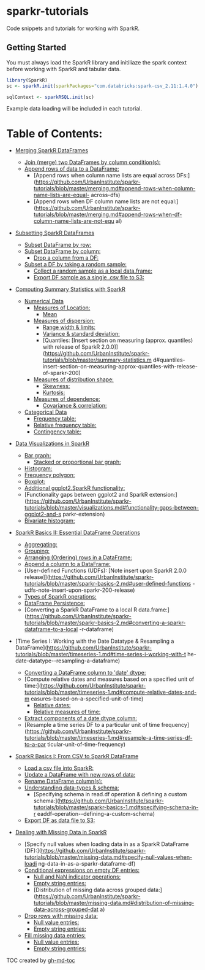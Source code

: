 # sparkr-tutorials
Code snippets and tutorials for working with SparkR.


## Getting Started


You must always load the SparkR library and initiliaze the spark context before working with SparkR and tabular data.

```r
library(SparkR)
sc <- sparkR.init(sparkPackages="com.databricks:spark-csv_2.11:1.4.0")

sqlContext <- sparkRSQL.init(sc)
```

Example data loading will be included in each tutorial.

# Table of Contents:

  * [Merging SparkR DataFrames](https://github.com/UrbanInstitute/sparkr-tutorials/blob/master/merging.md#merging-sparkr-dataframes)
      * [Join (merge) two DataFrames by column condition(s):](https://github.com/UrbanInstitute/sparkr-tutorials/blob/master/merging.md#join-merge-two-dataframes-by-column-conditions)
      * [Append rows of data to a DataFrame:](https://github.com/UrbanInstitute/sparkr-tutorials/blob/master/merging.md#append-rows-of-data-to-a-dataframe)
        * [Append rows when column name lists are equal across DFs:](https://github.com/UrbanInstitute/sparkr-tutorials/blob/master/merging.md#append-rows-when-column-name-lists-are-equal-               across-dfs)
        * [Append rows when DF column name lists are not equal:](https://github.com/UrbanInstitute/sparkr-tutorials/blob/master/merging.md#append-rows-when-df-column-name-lists-are-not-equ               al)

  * [Subsetting SparkR DataFrames](https://github.com/UrbanInstitute/sparkr-tutorials/blob/master/subsetting.md#subsetting-sparkr-dataframes)
      * [Subset DataFrame by row:](https://github.com/UrbanInstitute/sparkr-tutorials/blob/master/subsetting.md#subset-dataframe-by-row)
      * [Subset DataFrame by column:](https://github.com/UrbanInstitute/sparkr-tutorials/blob/master/subsetting.md#subset-dataframe-by-column)
        * [Drop a column from a DF:](https://github.com/UrbanInstitute/sparkr-tutorials/blob/master/subsetting.md#drop-a-column-from-a-df)
      * [Subset a DF by taking a random sample:](https://github.com/UrbanInstitute/sparkr-tutorials/blob/master/subsetting.md#subset-a-df-by-taking-a-random-sample)
        * [Collect a random sample as a local data\.frame:](https://github.com/UrbanInstitute/sparkr-tutorials/blob/master/subsetting.md#collect-a-random-sample-as-a-local-dataframe)
        * [Export DF sample as a single \.csv file to S3:](https://github.com/UrbanInstitute/sparkr-tutorials/blob/master/subsetting.md#export-df-sample-as-a-single-csv-file-to-s3)

  * [Computing Summary Statistics with SparkR](https://github.com/UrbanInstitute/sparkr-tutorials/blob/master/summary-statistics.md#computing-summary-statistics-with-sparkr)
    * [Numerical Data](https://github.com/UrbanInstitute/sparkr-tutorials/blob/master/summary-statistics.md#numerical-data)
      * [Measures of Location:](https://github.com/UrbanInstitute/sparkr-tutorials/blob/master/summary-statistics.md#measures-of-location)
        * [Mean](https://github.com/UrbanInstitute/sparkr-tutorials/blob/master/summary-statistics.md#mean)
      * [Measures of dispersion:](https://github.com/UrbanInstitute/sparkr-tutorials/blob/master/summary-statistics.md#measures-of-dispersion)
        * [Range width &amp; limits:](https://github.com/UrbanInstitute/sparkr-tutorials/blob/master/summary-statistics.md#range-width--limits)
        * [Variance &amp; standard deviation:](https://github.com/UrbanInstitute/sparkr-tutorials/blob/master/summary-statistics.md#variance--standard-deviation)
        * [Quantiles: [Insert section on measuring (approx\. quantiles) with release of SparkR 2\.0\.0]](https://github.com/UrbanInstitute/sparkr-tutorials/blob/master/summary-statistics.m               d#quantiles-insert-section-on-measuring-approx-quantiles-with-release-of-sparkr-200)
      * [Measures of distribution shape:](https://github.com/UrbanInstitute/sparkr-tutorials/blob/master/summary-statistics.md#measures-of-distribution-shape)
        * [Skewness:](https://github.com/UrbanInstitute/sparkr-tutorials/blob/master/summary-statistics.md#skewness)
        * [Kurtosis:](https://github.com/UrbanInstitute/sparkr-tutorials/blob/master/summary-statistics.md#kurtosis)
      * [Measures of dependence:](https://github.com/UrbanInstitute/sparkr-tutorials/blob/master/summary-statistics.md#measures-of-dependence)
        * [Covariance &amp; correlation:](https://github.com/UrbanInstitute/sparkr-tutorials/blob/master/summary-statistics.md#covariance--correlation)
    * [Categorical Data](https://github.com/UrbanInstitute/sparkr-tutorials/blob/master/summary-statistics.md#categorical-data)
        * [Frequency table:](https://github.com/UrbanInstitute/sparkr-tutorials/blob/master/summary-statistics.md#frequency-table)
        * [Relative frequency table:](https://github.com/UrbanInstitute/sparkr-tutorials/blob/master/summary-statistics.md#relative-frequency-table)
        * [Contingency table:](https://github.com/UrbanInstitute/sparkr-tutorials/blob/master/summary-statistics.md#contingency-table)

  * [Data Visualizations in SparkR](https://github.com/UrbanInstitute/sparkr-tutorials/blob/master/visualizations.md#data-visualizations-in-sparkr)
      * [Bar graph:](https://github.com/UrbanInstitute/sparkr-tutorials/blob/master/visualizations.md#bar-graph)
        * [Stacked or proportional bar graph:](https://github.com/UrbanInstitute/sparkr-tutorials/blob/master/visualizations.md#stacked-or-proportional-bar-graph)
      * [Histogram:](https://github.com/UrbanInstitute/sparkr-tutorials/blob/master/visualizations.md#histogram)
      * [Frequency polygon:](https://github.com/UrbanInstitute/sparkr-tutorials/blob/master/visualizations.md#frequency-polygon)
      * [Boxplot:](https://github.com/UrbanInstitute/sparkr-tutorials/blob/master/visualizations.md#boxplot)
      * [Additional ggplot2\.SparkR functionality:](https://github.com/UrbanInstitute/sparkr-tutorials/blob/master/visualizations.md#additional-ggplot2sparkr-functionality)
      * [Functionality gaps between ggplot2 and SparkR extension:](https://github.com/UrbanInstitute/sparkr-tutorials/blob/master/visualizations.md#functionality-gaps-between-ggplot2-and-s               parkr-extension)
      * [Bivariate histogram:](https://github.com/UrbanInstitute/sparkr-tutorials/blob/master/visualizations.md#bivariate-histogram)

  * [SparkR Basics II: Essential DataFrame Operations](https://github.com/UrbanInstitute/sparkr-tutorials/blob/master/sparkr-basics-2.md#sparkr-basics-ii-essential-dataframe-operations)
      * [Aggregating:](https://github.com/UrbanInstitute/sparkr-tutorials/blob/master/sparkr-basics-2.md#aggregating)
      * [Grouping:](https://github.com/UrbanInstitute/sparkr-tutorials/blob/master/sparkr-basics-2.md#grouping)
      * [Arranging (Ordering) rows in a DataFrame:](https://github.com/UrbanInstitute/sparkr-tutorials/blob/master/sparkr-basics-2.md#arranging-ordering-rows-in-a-dataframe)
      * [Append a column to a DataFrame:](https://github.com/UrbanInstitute/sparkr-tutorials/blob/master/sparkr-basics-2.md#append-a-column-to-a-dataframe)
      * [User\-defined Functions (UDFs): [Note insert upon SparkR 2\.0\.0 release]](https://github.com/UrbanInstitute/sparkr-tutorials/blob/master/sparkr-basics-2.md#user-defined-functions               -udfs-note-insert-upon-sparkr-200-release)
      * [Types of SparkR operations:](https://github.com/UrbanInstitute/sparkr-tutorials/blob/master/sparkr-basics-2.md#types-of-sparkr-operations)
      * [DataFrame Persistence:](https://github.com/UrbanInstitute/sparkr-tutorials/blob/master/sparkr-basics-2.md#dataframe-persistence)
      * [Converting a SparkR DataFrame to a local R data\.frame:](https://github.com/UrbanInstitute/sparkr-tutorials/blob/master/sparkr-basics-2.md#converting-a-sparkr-dataframe-to-a-local               -r-dataframe)

  * [Time Series I: Working with the Date Datatype &amp; Resampling a DataFrame](https://github.com/UrbanInstitute/sparkr-tutorials/blob/master/timeseries-1.md#time-series-i-working-with-t               he-date-datatype--resampling-a-dataframe)
      * [Converting a DataFrame column to 'date' dtype:](https://github.com/UrbanInstitute/sparkr-tutorials/blob/master/timeseries-1.md#converting-a-dataframe-column-to-date-dtype)
      * [Compute relative dates and measures based on a specified unit of time:](https://github.com/UrbanInstitute/sparkr-tutorials/blob/master/timeseries-1.md#compute-relative-dates-and-m               easures-based-on-a-specified-unit-of-time)
        * [Relative dates:](https://github.com/UrbanInstitute/sparkr-tutorials/blob/master/timeseries-1.md#relative-dates)
        * [Relative measures of time:](https://github.com/UrbanInstitute/sparkr-tutorials/blob/master/timeseries-1.md#relative-measures-of-time)
      * [Extract components of a date dtype column:](https://github.com/UrbanInstitute/sparkr-tutorials/blob/master/timeseries-1.md#extract-components-of-a-date-dtype-column)
      * [Resample a time series DF to a particular unit of time frequency](https://github.com/UrbanInstitute/sparkr-tutorials/blob/master/timeseries-1.md#resample-a-time-series-df-to-a-par               ticular-unit-of-time-frequency)

  * [SparkR Basics I: From CSV to SparkR DataFrame](https://github.com/UrbanInstitute/sparkr-tutorials/blob/master/sparkr-basics-1.md#sparkr-basics-i-from-csv-to-sparkr-dataframe)
      * [Load a csv file into SparkR:](https://github.com/UrbanInstitute/sparkr-tutorials/blob/master/sparkr-basics-1.md#load-a-csv-file-into-sparkr)
      * [Update a DataFrame with new rows of data:](https://github.com/UrbanInstitute/sparkr-tutorials/blob/master/sparkr-basics-1.md#update-a-dataframe-with-new-rows-of-data)
      * [Rename DataFrame column(s):](https://github.com/UrbanInstitute/sparkr-tutorials/blob/master/sparkr-basics-1.md#rename-dataframe-columns)
      * [Understanding data\-types &amp; schema:](https://github.com/UrbanInstitute/sparkr-tutorials/blob/master/sparkr-basics-1.md#understanding-data-types--schema)
        * [Specifying schema in read\.df operation &amp; defining a custom schema:](https://github.com/UrbanInstitute/sparkr-tutorials/blob/master/sparkr-basics-1.md#specifying-schema-in-r               eaddf-operation--defining-a-custom-schema)
      * [Export DF as data file to S3:](https://github.com/UrbanInstitute/sparkr-tutorials/blob/master/sparkr-basics-1.md#export-df-as-data-file-to-s3)

  * [Dealing with Missing Data in SparkR](https://github.com/UrbanInstitute/sparkr-tutorials/blob/master/missing-data.md#dealing-with-missing-data-in-sparkr)
      * [Specify null values when loading data in as a SparkR DataFrame (DF):](https://github.com/UrbanInstitute/sparkr-tutorials/blob/master/missing-data.md#specify-null-values-when-loadi               ng-data-in-as-a-sparkr-dataframe-df)
      * [Conditional expressions on empty DF entries:](https://github.com/UrbanInstitute/sparkr-tutorials/blob/master/missing-data.md#conditional-expressions-on-empty-df-entries)
        * [Null and NaN indicator operations:](https://github.com/UrbanInstitute/sparkr-tutorials/blob/master/missing-data.md#null-and-nan-indicator-operations)
        * [Empty string entries:](https://github.com/UrbanInstitute/sparkr-tutorials/blob/master/missing-data.md#empty-string-entries)
        * [Distribution of missing data across grouped data:](https://github.com/UrbanInstitute/sparkr-tutorials/blob/master/missing-data.md#distribution-of-missing-data-across-grouped-dat               a)
      * [Drop rows with missing data:](https://github.com/UrbanInstitute/sparkr-tutorials/blob/master/missing-data.md#drop-rows-with-missing-data)
        * [Null value entries:](https://github.com/UrbanInstitute/sparkr-tutorials/blob/master/missing-data.md#null-value-entries)
        * [Empty string entries:](https://github.com/UrbanInstitute/sparkr-tutorials/blob/master/missing-data.md#empty-string-entries-1)
      * [Fill missing data entries:](https://github.com/UrbanInstitute/sparkr-tutorials/blob/master/missing-data.md#fill-missing-data-entries)
        * [Null value entries:](https://github.com/UrbanInstitute/sparkr-tutorials/blob/master/missing-data.md#null-value-entries-1)
        * [Empty string entries:](https://github.com/UrbanInstitute/sparkr-tutorials/blob/master/missing-data.md#empty-string-entries-2)

TOC created by [gh-md-toc](https://github.com/ekalinin/github-markdown-toc.go)
